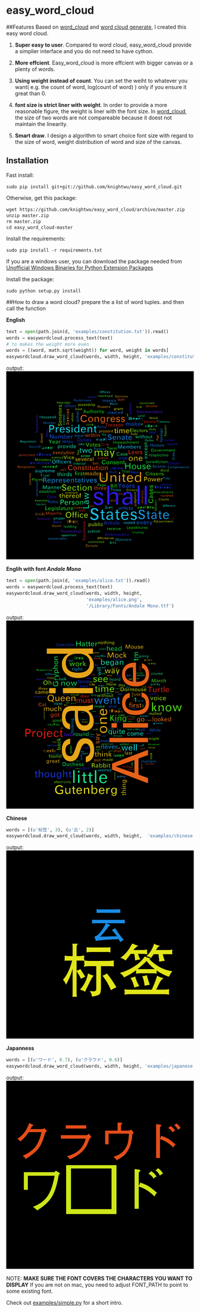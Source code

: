 easy_word_cloud
==========
##Features
Based on [word_cloud](https://github.com/amueller/word_cloud) and [word cloud generate](http://www.jasondavies.com/wordcloud/), I created this easy word cloud. 

1. **Super easy to user**. Compared to word cloud, easy_word_cloud provide a simplier interface and you do not need to have cython.

2. **More effcient**. Easy_word_cloud is more effcient with bigger canvas or a plenty of words.

3. **Using weight instead of count**. You can set the weiht to whatever you want( e.g. the count of word, log(count of word) ) only if you ensure it great than 0.

4. **font size is strict liner with weight**. In order to provide a more reasonable figure, the weight is liner with the font size. In [word_cloud](https://github.com/amueller/word_cloud), the size of two words are not compareable because it doest not maintain the linearity.  

5. **Smart draw**. I design a algorithm to smart choice font size with regard to the size of word, weight distribution of word and size of the canvas. 


## Installation

Fast install:

    sudo pip install git+git://github.com/knightwu/easy_word_cloud.git

Otherwise, get this package:
    
    wget https://github.com/knightwu/easy_word_cloud/archive/master.zip
    unzip master.zip
    rm master.zip
    cd easy_word_cloud-master

Install the requirements:

    sudo pip install -r requirements.txt
If you are a windows user, you can download the package needed from [Unofficial Windows Binaries for Python Extension Packages](http://www.lfd.uci.edu/~gohlke/pythonlibs/)

Install the package:

    sudo python setup.py install

##How to draw a word cloud?
prepare the a list of word tuples. and then call the function

**English**
```python
text = open(path.join(d, 'examples/constitution.txt')).read()
words = easywordcloud.process_text(text)
# to makes the weight more even
words = [(word, math.sqrt(weight)) for word, weight in words]  
easywordcloud.draw_word_cloud(words, width, height, 'examples/constitution.png')
```
output:
![American Constitution](examples/constitution.png)

**Englih with font *Andale Mono***
```python
text = open(path.join(d, 'examples/alice.txt')).read()
words = easywordcloud.process_text(text)
easywordcloud.draw_word_cloud(words, width, height, 
                              'examples/alice.png', 
                              '/Library/Fonts/Andale Mono.ttf')
```
output:
![Alice in Wonderland](examples/alice.png)

**Chinese**
```python
words = [(u'标签', 3), (u'云', 2)]
easywordcloud.draw_word_cloud(words, width, height,  'examples/chinese.png', None)
```
output:
![Chinese](examples/chinese.png)

**Japanness**
```python
words = [(u'ワード', 0.7), (u'クラウド', 0.6)]
easywordcloud.draw_word_cloud(words, width, height, 'examples/japanese.png', None)
```
output:
![japanese](examples/japanese.png)

NOTE: **MAKE SURE THE FONT COVERS THE CHARACTERS YOU WANT TO DISPLAY**
If you are not on mac, you need to adjust FONT_PATH to point to
some existing font.

Check out [examples/simple.py][simple] for a short intro. 

[simple]: examples/simple.py

  
